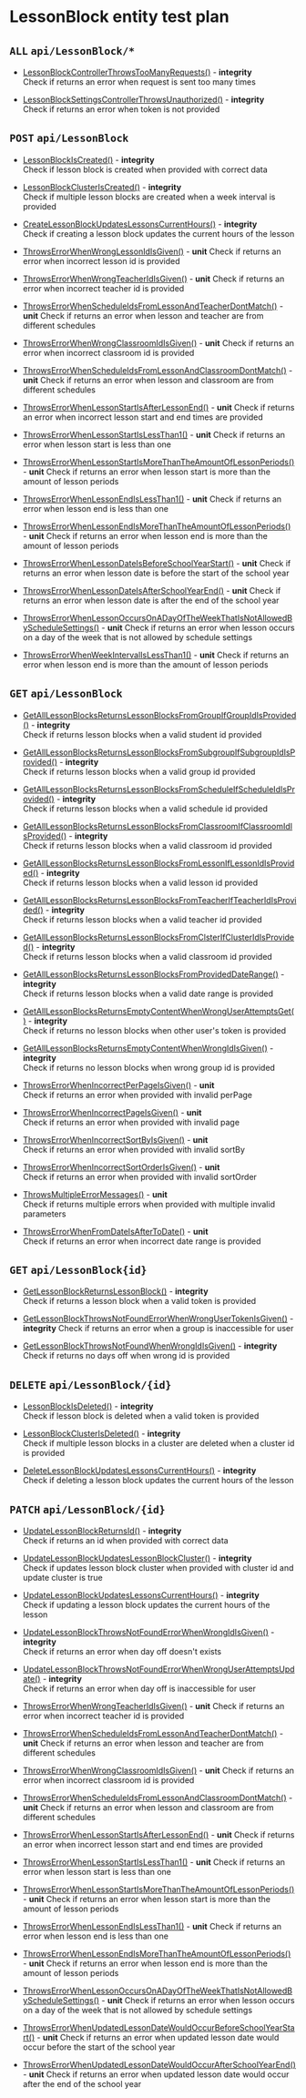 # LessonBlock entity test plan

## `ALL` `api/LessonBlock/*`

- [LessonBlockControllerThrowsTooManyRequests()](../Entities/ELessonBlock/LessonBlockController.test.cs) - **integrity**  
  Check if returns an error when request is sent too many times

- [LessonBlockSettingsControllerThrowsUnauthorized()](../Entities/ELessonBlock/LessonBlockController.test.cs) - **integrity**  
  Check if returns an error when token is not provided

## `POST` `api/LessonBlock`

- [LessonBlockIsCreated()](../Entities/ELessonBlock/LessonBlockController.test.cs) - **integrity**  
  Check if lesson block is created when provided with correct data

- [LessonBlockClusterIsCreated()](../Entities/ELessonBlock/LessonBlockController.test.cs) - **integrity**  
  Check if multiple lesson blocks are created when a week interval is provided

- [CreateLessonBlockUpdatesLessonsCurrentHours()](../Entities/ELessonBlock/LessonBlockController.test.cs) - **integrity**  
  Check if creating a lesson block updates the current hours of the lesson

- [ThrowsErrorWhenWrongLessonIdIsGiven()](../Entities/ELessonBlock/CreateLessonBlockCommand.unit.cs) - **unit** 
  Check if returns an error when incorrect lesson id is provided

- [ThrowsErrorWhenWrongTeacherIdIsGiven()](../Entities/ELessonBlock/CreateLessonBlockCommand.unit.cs) - **unit** 
  Check if returns an error when incorrect teacher id is provided

- [ThrowsErrorWhenScheduleIdsFromLessonAndTeacherDontMatch()](../Entities/ELessonBlock/CreateLessonBlockCommand.unit.cs) - **unit** 
  Check if returns an error when lesson and teacher are from different schedules

- [ThrowsErrorWhenWrongClassroomIdIsGiven()](../Entities/ELessonBlock/CreateLessonBlockCommand.unit.cs) - **unit** 
  Check if returns an error when incorrect classroom id is provided

- [ThrowsErrorWhenScheduleIdsFromLessonAndClassroomDontMatch()](../Entities/ELessonBlock/CreateLessonBlockCommand.unit.cs) - **unit** 
  Check if returns an error when lesson and classroom are from different schedules

- [ThrowsErrorWhenLessonStartIsAfterLessonEnd()](../Entities/ELessonBlock/Commands/CreateLessonBlockCommand.unit.cs) - **unit** 
  Check if returns an error when incorrect lesson start and end times are provided

- [ThrowsErrorWhenLessonStartIsLessThan1()](../Entities/ELessonBlock/Commands/CreateLessonBlockCommand.unit.cs) - **unit** 
  Check if returns an error when lesson start is less than one

- [ThrowsErrorWhenLessonStartIsMoreThanTheAmountOfLessonPeriods()](../Entities/ELessonBlock/Commands/CreateLessonBlockCommand.unit.cs) - **unit** 
  Check if returns an error when lesson start is more than the amount of lesson periods

- [ThrowsErrorWhenLessonEndIsLessThan1()](../Entities/ELessonBlock/Commands/CreateLessonBlockCommand.unit.cs) - **unit** 
  Check if returns an error when lesson end is less than one

- [ThrowsErrorWhenLessonEndIsMoreThanTheAmountOfLessonPeriods()](../Entities/ELessonBlock/Commands/CreateLessonBlockCommand.unit.cs) - **unit** 
  Check if returns an error when lesson end is more than the amount of lesson periods

- [ThrowsErrorWhenLessonDateIsBeforeSchoolYearStart()](../Entities/ELessonBlock/Commands/CreateLessonBlockCommand.unit.cs) - **unit** 
  Check if returns an error when lesson date is before the start of the school year

- [ThrowsErrorWhenLessonDateIsAfterSchoolYearEnd()](../Entities/ELessonBlock/Commands/CreateLessonBlockCommand.unit.cs) - **unit** 
  Check if returns an error when lesson date is after the end of the school year

- [ThrowsErrorWhenLessonOccursOnADayOfTheWeekThatIsNotAllowedByScheduleSettings()](../Entities/ELessonBlock/Commands/CreateLessonBlockCommand.unit.cs) - **unit** 
  Check if returns an error when lesson occurs on a day of the week that is not allowed by schedule settings

- [ThrowsErrorWhenWeekIntervalIsLessThan1()](../Entities/ELessonBlock/Commands/CreateLessonBlockCommand.unit.cs) - **unit** 
  Check if returns an error when lesson end is more than the amount of lesson periods


## `GET` `api/LessonBlock`

- [GetAllLessonBlocksReturnsLessonBlocksFromGroupIfGroupIdIsProvided()](../Entities/ELessonBlock/LessonBlockController.test.cs) - **integrity**  
  Check if returns lesson blocks when a valid student id provided

- [GetAllLessonBlocksReturnsLessonBlocksFromSubgroupIfSubgroupIdIsProvided()](../Entities/ELessonBlock/LessonBlockController.test.cs) - **integrity**  
  Check if returns lesson blocks when a valid group id provided

- [GetAllLessonBlocksReturnsLessonBlocksFromScheduleIfScheduleIdIsProvided()](../Entities/ELessonBlock/LessonBlockController.test.cs) - **integrity**  
  Check if returns lesson blocks when a valid schedule id provided

- [GetAllLessonBlocksReturnsLessonBlocksFromClassroomIfClassroomIdIsProvided()](../Entities/ELessonBlock/LessonBlockController.test.cs) - **integrity**  
  Check if returns lesson blocks when a valid classroom id provided

- [GetAllLessonBlocksReturnsLessonBlocksFromLessonIfLessonIdIsProvided()](../Entities/ELessonBlock/LessonBlockController.test.cs) - **integrity**  
  Check if returns lesson blocks when a valid lesson id provided

- [GetAllLessonBlocksReturnsLessonBlocksFromTeacherIfTeacherIdIsProvided()](../Entities/ELessonBlock/LessonBlockController.test.cs) - **integrity**  
  Check if returns lesson blocks when a valid teacher id provided

- [GetAllLessonBlocksReturnsLessonBlocksFromClsterIfClusterIdIsProvided()](../Entities/ELessonBlock/LessonBlockController.test.cs) - **integrity**  
  Check if returns lesson blocks when a valid classroom id provided

- [GetAllLessonBlocksReturnsLessonBlocksFromProvidedDateRange()](../Entities/ELessonBlock/LessonBlockController.test.cs) - **integrity**  
  Check if returns lesson blocks when a valid date range is provided

- [GetAllLessonBlocksReturnsEmptyContentWhenWrongUserAttemptsGet()](../Entities/ELessonBlock/LessonBlockController.test.cs) - **integrity**  
  Check if returns no lesson blocks when other user's token is provided

- [GetAllLessonBlocksReturnsEmptyContentWhenWrongIdIsGiven()](../Entities/ELessonBlock/LessonBlockController.test.cs) - **integrity**  
  Check if returns no lesson blocks when wrong group id is provided

- [ThrowsErrorWhenIncorrectPerPageIsGiven()](../Entities/ELessonBlock/Queries/GetAllLessonBlock.unit.cs) - **unit**  
  Check if returns an error when provided with invalid perPage

- [ThrowsErrorWhenIncorrectPageIsGiven()](../Entities/ELessonBlock/Queries/GetAllLessonBlock.unit.cs) - **unit**  
  Check if returns an error when provided with invalid page

- [ThrowsErrorWhenIncorrectSortByIsGiven()](../Entities/ELessonBlock/Queries/GetAllLessonBlock.unit.cs) - **unit**  
  Check if returns an error when provided with invalid sortBy

- [ThrowsErrorWhenIncorrectSortOrderIsGiven()](../Entities/ELessonBlock/Queries/GetAllLessonBlock.unit.cs) - **unit**  
  Check if returns an error when provided with invalid sortOrder

- [ThrowsMultipleErrorMessages()](../Entities/ELessonBlock/Queries/GetAllLessonBlock.unit.cs) - **unit**  
  Check if returns multiple errors when provided with multiple invalid parameters

- [ThrowsErrorWhenFromDateIsAfterToDate()](../Entities/ELessonBlock/Queries/GetAllLessonBlock.unit.cs) - **unit**  
  Check if returns an error when incorrect date range is provided

	
## `GET` `api/LessonBlock{id}`

- [GetLessonBlockReturnsLessonBlock()](../Entities/ELessonBlock/LessonBlockController.test.cs) - **integrity**  
  Check if returns a lesson block when a valid token is provided

- [GetLessonBlockThrowsNotFoundErrorWhenWrongUserTokenIsGiven()](../Entities/ELessonBlock/LessonBlockController.test.cs) - **integrity** 
  Check if returns an error when a group is inaccessible for user

- [GetLessonBlockThrowsNotFoundWhenWrongIdIsGiven()](../Entities/ELessonBlock/LessonBlockController.test.cs) - **integrity**  
  Check if returns no days off when wrong id is provided

## `DELETE` `api/LessonBlock/{id}`

- [LessonBlockIsDeleted()](../Entities/ELessonBlock/LessonBlockController.test.cs) - **integrity**  
  Check if lesson block is deleted when a valid token is provided

- [LessonBlockClusterIsDeleted()](../Entities/ELessonBlock/LessonBlockController.test.cs) - **integrity**  
  Check if multiple lesson blocks in a cluster are deleted when a cluster id is provided

- [DeleteLessonBlockUpdatesLessonsCurrentHours()](../Entities/ELessonBlock/LessonBlockController.test.cs) - **integrity**  
  Check if deleting a lesson block updates the current hours of the lesson

## `PATCH` `api/LessonBlock/{id}`

- [UpdateLessonBlockReturnsId()](../Entities/ELessonBlock/LessonBlockController.test.cs) - **integrity**  
  Check if returns an id when provided with correct data

- [UpdateLessonBlockUpdatesLessonBlockCluster()](../Entities/EClassroom/ClassroomController.test.cs) - **integrity**  
  Check if updates lesson block cluster  when provided with cluster id and update cluster is true

- [UpdateLessonBlockUpdatesLessonsCurrentHours()](../Entities/EClassroom/ClassroomController.test.cs) - **integrity**  
   Check if updating a lesson block updates the current hours of the lesson

- [UpdateLessonBlockThrowsNotFoundErrorWhenWrongIdIsGiven()](../Entities/ELessonBlock/LessonBlockController.test.cs) - **integrity**  
  Check if returns an error when day off doesn't exists

- [UpdateLessonBlockThrowsNotFoundErrorWhenWrongUserAttemptsUpdate()](../Entities/ELessonBlock/LessonBlockController.test.cs) - **integrity**  
  Check if returns an error when day off is inaccessible for user

- [ThrowsErrorWhenWrongTeacherIdIsGiven()](../Entities/ELessonBlock/UpdateLessonBlockCommand.unit.cs) - **unit** 
  Check if returns an error when incorrect teacher id is provided

- [ThrowsErrorWhenScheduleIdsFromLessonAndTeacherDontMatch()](../Entities/ELessonBlock/UpdateLessonBlockCommand.unit.cs) - **unit** 
  Check if returns an error when lesson and teacher are from different schedules

- [ThrowsErrorWhenWrongClassroomIdIsGiven()](../Entities/ELessonBlock/UpdateLessonBlockCommand.unit.cs) - **unit** 
  Check if returns an error when incorrect classroom id is provided

- [ThrowsErrorWhenScheduleIdsFromLessonAndClassroomDontMatch()](../Entities/ELessonBlock/UpdateLessonBlockCommand.unit.cs) - **unit** 
  Check if returns an error when lesson and classroom are from different schedules

- [ThrowsErrorWhenLessonStartIsAfterLessonEnd()](../Entities/ELessonBlock/Commands/UpdateLessonBlockCommand.unit.cs) - **unit** 
  Check if returns an error when incorrect lesson start and end times are provided

- [ThrowsErrorWhenLessonStartIsLessThan1()](../Entities/ELessonBlock/Commands/UpdateLessonBlockCommand.unit.cs) - **unit** 
  Check if returns an error when lesson start is less than one

- [ThrowsErrorWhenLessonStartIsMoreThanTheAmountOfLessonPeriods()](../Entities/ELessonBlock/Commands/UpdateLessonBlockCommand.unit.cs) - **unit** 
  Check if returns an error when lesson start is more than the amount of lesson periods

- [ThrowsErrorWhenLessonEndIsLessThan1()](../Entities/ELessonBlock/Commands/UpdateLessonBlockCommand.unit.cs) - **unit** 
  Check if returns an error when lesson end is less than one

- [ThrowsErrorWhenLessonEndIsMoreThanTheAmountOfLessonPeriods()](../Entities/ELessonBlock/Commands/UpdateLessonBlockCommand.unit.cs) - **unit** 
  Check if returns an error when lesson end is more than the amount of lesson periods

- [ThrowsErrorWhenLessonOccursOnADayOfTheWeekThatIsNotAllowedByScheduleSettings()](../Entities/ELessonBlock/Commands/UpdateLessonBlockCommand.unit.cs) - **unit** 
  Check if returns an error when lesson occurs on a day of the week that is not allowed by schedule settings

- [ThrowsErrorWhenUpdatedLessonDateWouldOccurBeforeSchoolYearStart()](../Entities/ELessonBlock/Commands/UpdateLessonBlockCommand.unit.cs) - **unit** 
  Check if returns an error when updated lesson date would occur before the start of the school year

- [ThrowsErrorWhenUpdatedLessonDateWouldOccurAfterSchoolYearEnd()](../Entities/ELessonBlock/Commands/UpdateLessonBlockCommand.unit.cs) - **unit** 
  Check if returns an error when updated lesson date would occur after the end of the school year




